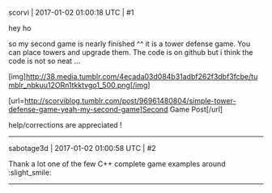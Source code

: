 scorvi | 2017-01-02 01:00:18 UTC | #1

hey ho 

so my second game is nearly finished ^^
it is a tower defense game. You can place towers and upgrade them. 
The code is on github but i think the code is not so neat ...

[img]http://38.media.tumblr.com/4ecada03d084b31adbf262f3dbf3fcbe/tumblr_nbkuu12ORn1tkktvgo1_500.png[/img]

[url=http://scorviblog.tumblr.com/post/96961480804/simple-tower-defense-game-yeah-my-second-game]Second Game Post[/url]

help/corrections are appreciated !

-------------------------

sabotage3d | 2017-01-02 01:00:58 UTC | #2

Thank a lot one of the few C++ complete game examples around :slight_smile:

-------------------------

